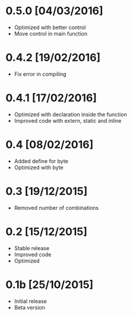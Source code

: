# 0.5.0 [04/03/2016]
- Optimized with better control
- Move control in main function

# 0.4.2 [19/02/2016]
 - Fix error in compiling

# 0.4.1 [17/02/2016]
 - Optimized with declaration inside the function
 - Improved code with extern, static and inline

# 0.4 [08/02/2016]
 - Added define for byte
 - Optimized with byte

# 0.3 [19/12/2015]
 - Removed number of combinations

# 0.2 [15/12/2015]
 - Stable release
 - Improved code 
 - Optimized

# 0.1b [25/10/2015]
 - Initial release
 - Beta version
